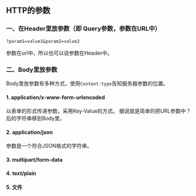 ---
---

## HTTP的参数

### 一、在Header里放参数（即 Query参数，参数在URL中）
```
?param1=value1&param2=value2
```
参数在url中，所以也可以说参数在Header中。

### 二、Body里放参数

Body里放参数有多种方式，使用`Content-type`告知服务器参数的位置。

#### 1. application/x-www-form-urlencoded

以表单的形式传递参数，采用Key-Value的方式。
据说就是简单的把URL参数中？后的字符串移到Body里。

#### 2. application/json

参数是一个符合JSON格式的字符串。

#### 3. multipart/form-data
#### 4. text/plain
#### 5. 文件
